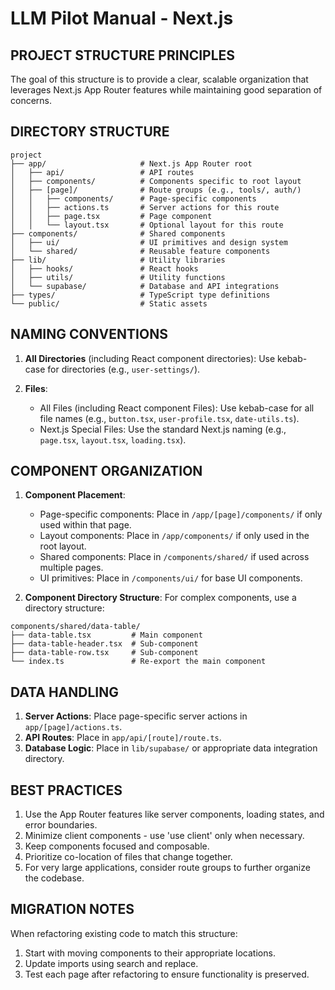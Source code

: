 # LLM Pilot Manual - Next.js

## PROJECT STRUCTURE PRINCIPLES
The goal of this structure is to provide a clear, scalable organization that leverages Next.js App Router features while maintaining good separation of concerns.

## DIRECTORY STRUCTURE

```
project
├── app/                     # Next.js App Router root
│   ├── api/                 # API routes
│   ├── components/          # Components specific to root layout
│   ├── [page]/              # Route groups (e.g., tools/, auth/)
│   │   ├── components/      # Page-specific components
│   │   ├── actions.ts       # Server actions for this route
│   │   ├── page.tsx         # Page component
│   │   └── layout.tsx       # Optional layout for this route
├── components/              # Shared components
│   ├── ui/                  # UI primitives and design system
│   └── shared/              # Reusable feature components
├── lib/                     # Utility libraries
│   ├── hooks/               # React hooks
│   ├── utils/               # Utility functions
│   └── supabase/            # Database and API integrations
├── types/                   # TypeScript type definitions
└── public/                  # Static assets
```

## NAMING CONVENTIONS

1. **All Directories** (including React component directories): Use kebab-case for directories (e.g., `user-settings/`).

2. **Files**:
   - All Files (including React component Files): Use kebab-case for all file names (e.g., `button.tsx`, `user-profile.tsx`, `date-utils.ts`).
   - Next.js Special Files: Use the standard Next.js naming (e.g., `page.tsx`, `layout.tsx`, `loading.tsx`).

## COMPONENT ORGANIZATION

1. **Component Placement**:
   - Page-specific components: Place in `/app/[page]/components/` if only used within that page.
   - Layout components: Place in `/app/components/` if only used in the root layout.
   - Shared components: Place in `/components/shared/` if used across multiple pages.
   - UI primitives: Place in `/components/ui/` for base UI components.

2. **Component Directory Structure**: For complex components, use a directory structure:

```
components/shared/data-table/
├── data-table.tsx         # Main component
├── data-table-header.tsx  # Sub-component
├── data-table-row.tsx     # Sub-component
└── index.ts               # Re-export the main component
```

## DATA HANDLING

1. **Server Actions**: Place page-specific server actions in `app/[page]/actions.ts`.
2. **API Routes**: Place in `app/api/[route]/route.ts`.
3. **Database Logic**: Place in `lib/supabase/` or appropriate data integration directory.

## BEST PRACTICES

1. Use the App Router features like server components, loading states, and error boundaries.
2. Minimize client components - use 'use client' only when necessary.
3. Keep components focused and composable.
4. Prioritize co-location of files that change together.
5. For very large applications, consider route groups to further organize the codebase.

## MIGRATION NOTES

When refactoring existing code to match this structure:
1. Start with moving components to their appropriate locations.
2. Update imports using search and replace.
3. Test each page after refactoring to ensure functionality is preserved. 